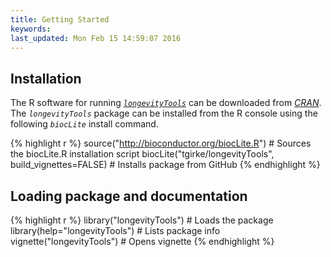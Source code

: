 ```yaml
---
title: Getting Started
keywords: 
last_updated: Mon Feb 15 14:59:07 2016
---
```


## Installation

The R software for running [_`longevityTools`_](https://github.com/tgirke/longevityTools) can be downloaded from [_CRAN_](http://cran.at.r-project.org/). The _`longevityTools`_ package can be installed from the R console using the following _`biocLite`_ install command. 


{% highlight r %}
source("http://bioconductor.org/biocLite.R") # Sources the biocLite.R installation script 
biocLite("tgirke/longevityTools", build_vignettes=FALSE) # Installs package from GitHub
{% endhighlight %}

## Loading package and documentation


{% highlight r %}
library("longevityTools") # Loads the package
library(help="longevityTools") # Lists package info
vignette("longevityTools") # Opens vignette
{% endhighlight %}

